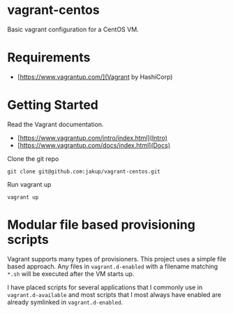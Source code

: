 # vagrant-centos

Basic vagrant configuration for a CentOS VM.

# Requirements

- [https://www.vagrantup.com/](Vagrant by HashiCorp)

# Getting Started

Read the Vagrant documentation.

- [https://www.vagrantup.com/intro/index.html](Intro)
- [https://www.vagrantup.com/docs/index.html](Docs)

Clone the git repo

    git clone git@github.com:jakup/vagrant-centos.git

Run vagrant up

    vagrant up

# Modular file based provisioning scripts

Vagrant supports many types of provisioners.  This project uses a simple file based approach.  Any files in `vagrant.d-enabled` with a filename matching `*.sh` will be executed after the VM starts up.

I have placed scripts for several applications that I commonly use in `vagrant.d-available` and most scripts that I most always have enabled are already symlinked in `vagrant.d-enabled`.
